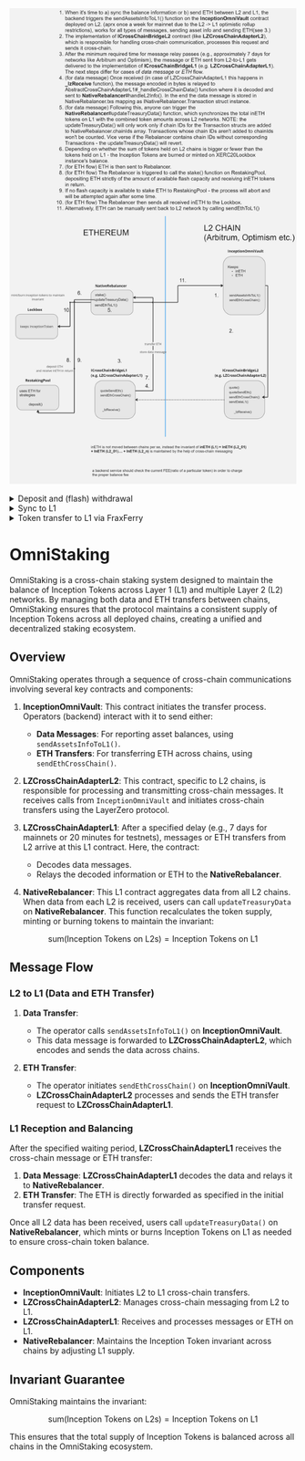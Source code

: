 ![OmniStaking Architecture](./OmniStaking_Architecture.jpg)

<details>
  <summary>Deposit and (flash) withdrawal</summary>
   <img src="./img/OmniStaking-Deposit-FWithdrawal.svg">
</details>
<details>
   <summary>Sync to L1</summary>
   <img src="./img/OmniStaking-SyncToL1.svg">
</details>
<details>
   <summary>Token transfer to L1 via FraxFerry</summary>
   <img src="./img/OmniStaking-FerryToL1.svg">
</details>


# OmniStaking

OmniStaking is a cross-chain staking system designed to maintain the balance of Inception Tokens across Layer 1 (L1) and multiple Layer 2 (L2) networks. By managing both data and ETH transfers between chains, OmniStaking ensures that the protocol maintains a consistent supply of Inception Tokens across all deployed chains, creating a unified and decentralized staking ecosystem.

## Overview

OmniStaking operates through a sequence of cross-chain communications involving several key contracts and components:

1. **InceptionOmniVault**: This contract initiates the transfer process. Operators (backend) interact with it to send either:

   - **Data Messages**: For reporting asset balances, using `sendAssetsInfoToL1()`.
   - **ETH Transfers**: For transferring ETH across chains, using `sendEthCrossChain()`.

2. **LZCrossChainAdapterL2**: This contract, specific to L2 chains, is responsible for processing and transmitting cross-chain messages. It receives calls from `InceptionOmniVault` and initiates cross-chain transfers using the LayerZero protocol.

3. **LZCrossChainAdapterL1**: After a specified delay (e.g., 7 days for mainnets or 20 minutes for testnets), messages or ETH transfers from L2 arrive at this L1 contract. Here, the contract:

   - Decodes data messages.
   - Relays the decoded information or ETH to the **NativeRebalancer**.

4. **NativeRebalancer**: This L1 contract aggregates data from all L2 chains. When data from each L2 is received, users can call `updateTreasuryData` on **NativeRebalancer**. This function recalculates the token supply, minting or burning tokens to maintain the invariant:

$$
\text{sum(Inception Tokens on L2s)} = \text{Inception Tokens on L1}
$$

## Message Flow

### L2 to L1 (Data and ETH Transfer)

1. **Data Transfer**:

   - The operator calls `sendAssetsInfoToL1()` on **InceptionOmniVault**.
   - This data message is forwarded to **LZCrossChainAdapterL2**, which encodes and sends the data across chains.

2. **ETH Transfer**:
   - The operator initiates `sendEthCrossChain()` on **InceptionOmniVault**.
   - **LZCrossChainAdapterL2** processes and sends the ETH transfer request to **LZCrossChainAdapterL1**.

### L1 Reception and Balancing

After the specified waiting period, **LZCrossChainAdapterL1** receives the cross-chain message or ETH transfer:

1. **Data Message**: **LZCrossChainAdapterL1** decodes the data and relays it to **NativeRebalancer**.
2. **ETH Transfer**: The ETH is directly forwarded as specified in the initial transfer request.

Once all L2 data has been received, users call `updateTreasuryData()` on **NativeRebalancer**, which mints or burns Inception Tokens on L1 as needed to ensure cross-chain token balance.

## Components

- **InceptionOmniVault**: Initiates L2 to L1 cross-chain transfers.
- **LZCrossChainAdapterL2**: Manages cross-chain messaging from L2 to L1.
- **LZCrossChainAdapterL1**: Receives and processes messages or ETH on L1.
- **NativeRebalancer**: Maintains the Inception Token invariant across chains by adjusting L1 supply.

## Invariant Guarantee

OmniStaking maintains the invariant:

$$
\text{sum(Inception Tokens on L2s)} = \text{Inception Tokens on L1}
$$

This ensures that the total supply of Inception Tokens is balanced across all chains in the OmniStaking ecosystem.

